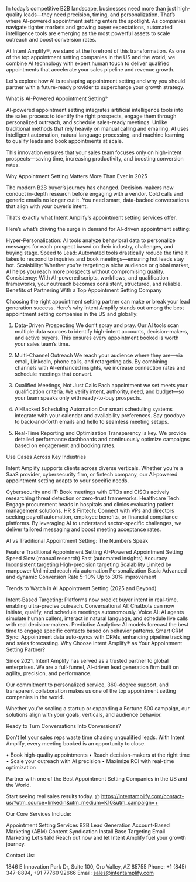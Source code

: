 In today’s competitive B2B landscape, businesses need more than just high-quality leads—they need precision, timing, and personalization. That’s where AI-powered appointment setting enters the spotlight. As companies navigate tighter markets and growing buyer expectations, automated intelligence tools are emerging as the most powerful assets to scale outreach and boost conversion rates.

At Intent Amplify®, we stand at the forefront of this transformation. As one of the top appointment setting companies in the US and the world, we combine AI technology with expert human touch to deliver qualified appointments that accelerate your sales pipeline and revenue growth.

Let’s explore how AI is reshaping appointment setting and why you should partner with a future-ready provider to supercharge your growth strategy.

What is AI-Powered Appointment Setting?

AI-powered appointment setting integrates artificial intelligence tools into the sales process to identify the right prospects, engage them through personalized outreach, and schedule sales-ready meetings. Unlike traditional methods that rely heavily on manual calling and emailing, AI uses intelligent automation, natural language processing, and machine learning to qualify leads and book appointments at scale.

This innovation ensures that your sales team focuses only on high-intent prospects—saving time, increasing productivity, and boosting conversion rates.

Why Appointment Setting Matters More Than Ever in 2025

The modern B2B buyer’s journey has changed. Decision-makers now conduct in-depth research before engaging with a vendor. Cold calls and generic emails no longer cut it. You need smart, data-backed conversations that align with your buyer’s intent.

That’s exactly what Intent Amplify’s appointment setting services offer.

Here’s what’s driving the surge in demand for AI-driven appointment setting:

Hyper-Personalization: AI tools analyze behavioral data to personalize messages for each prospect based on their industry, challenges, and buying stage.
Speed to Lead: Automated tools drastically reduce the time it takes to respond to inquiries and book meetings—ensuring hot leads stay hot.
Scalability: Whether you’re targeting a niche audience or global market, AI helps you reach more prospects without compromising quality.
Consistency: With AI-powered scripts, workflows, and qualification frameworks, your outreach becomes consistent, structured, and reliable.
Benefits of Partnering With a Top Appointment Setting Company

Choosing the right appointment setting partner can make or break your lead generation success. Here’s why Intent Amplify stands out among the best appointment setting companies in the US and globally:

1. Data-Driven Prospecting
We don’t spray and pray. Our AI tools scan multiple data sources to identify high-intent accounts, decision-makers, and active buyers. This ensures every appointment booked is worth your sales team’s time.

2. Multi-Channel Outreach
We reach your audience where they are—via email, LinkedIn, phone calls, and retargeting ads. By combining channels with AI-enhanced insights, we increase connection rates and schedule meetings that convert.

3. Qualified Meetings, Not Just Calls
Each appointment we set meets your qualification criteria. We verify intent, authority, need, and budget—so your team speaks only with ready-to-buy prospects.

4. AI-Backed Scheduling Automation
Our smart scheduling systems integrate with your calendar and availability preferences. Say goodbye to back-and-forth emails and hello to seamless meeting setups.

5. Real-Time Reporting and Optimization
Transparency is key. We provide detailed performance dashboards and continuously optimize campaigns based on engagement and booking rates.

Use Cases Across Key Industries

Intent Amplify supports clients across diverse verticals. Whether you're a SaaS provider, cybersecurity firm, or fintech company, our AI-powered appointment setting adapts to your specific needs.

Cybersecurity and IT: Book meetings with CTOs and CISOs actively researching threat detection or zero-trust frameworks.
Healthcare Tech: Engage procurement heads in hospitals and clinics evaluating patient management solutions.
HR & Fintech: Connect with VPs and directors seeking payroll automation, employee benefits, or financial compliance platforms.
By leveraging AI to understand sector-specific challenges, we deliver tailored messaging and boost meeting acceptance rates.

AI vs Traditional Appointment Setting: The Numbers Speak

Feature	Traditional Appointment Setting	AI-Powered Appointment Setting
Speed	Slow (manual research)	Fast (automated insights)
Accuracy	Inconsistent targeting	High-precision targeting
Scalability	Limited by manpower	Unlimited reach via automation
Personalization	Basic	Advanced and dynamic
Conversion Rate	5–10%	Up to 30% improvement


Trends to Watch in AI Appointment Setting (2025 and Beyond)

Intent-Based Targeting: Platforms now predict buyer intent in real-time, enabling ultra-precise outreach.
Conversational AI: Chatbots can now initiate, qualify, and schedule meetings autonomously.
Voice AI: AI agents simulate human callers, interact in natural language, and schedule live calls with real decision-makers.
Predictive Analytics: AI models forecast the best time to engage specific contacts based on behavior patterns.
Smart CRM Sync: Appointment data auto-syncs with CRMs, enhancing pipeline tracking and sales forecasting.
Why Choose Intent Amplify® as Your Appointment Setting Partner?

Since 2021, Intent Amplify has served as a trusted partner to global enterprises. We are a full-funnel, AI-driven lead generation firm built on agility, precision, and performance.

Our commitment to personalized service, 360-degree support, and transparent collaboration makes us one of the top appointment setting companies in the world.

Whether you’re scaling a startup or expanding a Fortune 500 campaign, our solutions align with your goals, verticals, and audience behavior.

Ready to Turn Conversations Into Conversions?

Don't let your sales reps waste time chasing unqualified leads. With Intent Amplify, every meeting booked is an opportunity to close.

• Book high-quality appointments
• Reach decision-makers at the right time
• Scale your outreach with AI precision
• Maximize ROI with real-time optimization

Partner with one of the Best Appointment Setting Companies in the US and the World.

Start seeing real sales results today. @ https://intentamplify.com/contact-us/?utm_source=linkedin&utm_medium=K10&utm_campaign=+

Our Core Services Include:

Appointment Setting Services
B2B Lead Generation
Account-Based Marketing (ABM)
Content Syndication
Install Base Targeting
Email Marketing
Let’s talk! Reach out now and let Intent Amplify fuel your growth journey.

Contact Us:

1846 E Innovation Park Dr,
Suite 100, Oro Valley, AZ 85755
Phone: +1 (845) 347-8894, +91 77760 92666
Email: sales@intentamplify.com

